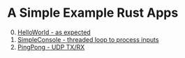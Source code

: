 A Simple Example Rust Apps
==========================
0. [HelloWorld - as expected](00_HelloWorld)
1. [SimpleConsole - threaded loop to process inputs](01_SimpleConsole)
2. [PingPong - UDP TX/RX](02_PingPong)

